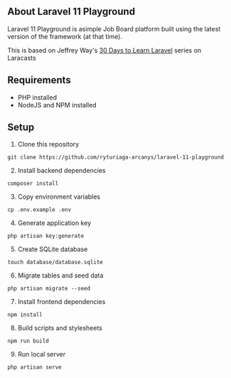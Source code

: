 ## About Laravel 11 Playground

Laravel 11 Playground is asimple Job Board platform built using the latest version of the framework (at that time).

This is based on Jeffrey Way's [30 Days to Learn Laravel](https://laracasts.com/series/30-days-to-learn-laravel-11) series on Laracasts

## Requirements

- PHP installed
- NodeJS and NPM installed

## Setup

1. Clone this repository
```shell
git clone https://github.com/ryturiaga-arcanys/laravel-11-playground
```
2. Install backend dependencies
```shell
composer install
```
3. Copy environment variables
```shell
cp .env.example .env
```
4. Generate application key
```shell
php artisan key:generate
```
5. Create SQLite database
```shell
touch database/database.sqlite
```
6. Migrate tables and seed data
```shell
php artisan migrate --seed
```
7. Install frontend dependencies
```shell
npm install
```
8. Build scripts and stylesheets
```shell
npm run build
```
9. Run local server
```shell
php artisan serve
```
